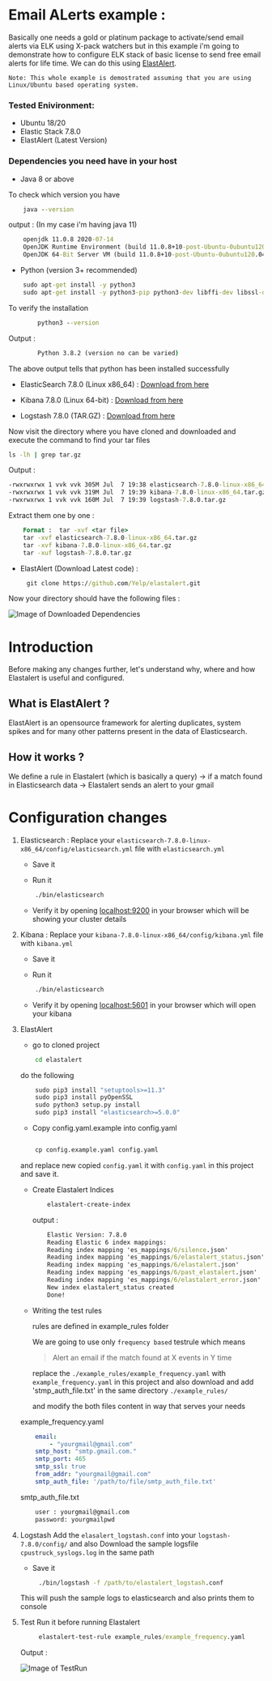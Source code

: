 # Email ALerts example :

Basically one needs a gold or platinum package to activate/send email alerts via ELK using X-pack watchers but in this example i'm going to demonstrate how to configure ELK stack of basic license to send free email alerts for life time.
We can do this using [ElastAlert](https://github.com/Yelp/elastalert).

`Note: This whole example is demostrated assuming that you are using Linux/Ubuntu based operating system.`

### Tested Enivironment:

* Ubuntu 18/20
* Elastic Stack 7.8.0
* ElastAlert (Latest Version)


### Dependencies you need have in your host

* Java 8 or above 

To check which version you have 

```cmd
    java --version
```

output : (In my case i'm having java 11)

```cmd 
    openjdk 11.0.8 2020-07-14
    OpenJDK Runtime Environment (build 11.0.8+10-post-Ubuntu-0ubuntu120.04)
    OpenJDK 64-Bit Server VM (build 11.0.8+10-post-Ubuntu-0ubuntu120.04, mixed mode, sharing)
```

* Python (version 3+ recommended)

```cmd
    sudo apt-get install -y python3 
    sudo apt-get install -y python3-pip python3-dev libffi-dev libssl-dev 
```
To verify the installation 

```cmd
        python3 --version

```
Output :  

``` cmd 
        Python 3.8.2 (version no can be varied) 
```
The above output tells that python has been installed successfully

* ElasticSearch 7.8.0 (Linux x86_64)  : [Download from here](https://www.elastic.co/downloads/past-releases/elasticsearch-7-8-0)

* Kibana 7.8.0 (Linux 64-bit)          : [Download from here](https://www.elastic.co/downloads/past-releases/kibana-7-8-0)

* Logstash 7.8.0 (TAR.GZ)               : [Download from here](https://www.elastic.co/downloads/past-releases/logstash-7-8-0)

Now visit the directory where you have cloned and downloaded and execute the command to find your tar files
 
```cmd 
ls -lh | grep tar.gz
```

Output :

```cmd
-rwxrwxrwx 1 vvk vvk 305M Jul  7 19:38 elasticsearch-7.8.0-linux-x86_64.tar.gz
-rwxrwxrwx 1 vvk vvk 319M Jul  7 19:39 kibana-7.8.0-linux-x86_64.tar.gz
-rwxrwxrwx 1 vvk vvk 160M Jul  7 19:39 logstash-7.8.0.tar.gz
```

Extract them one by one :

```cmd 
    Format :  tar -xvf <tar file>
    tar -xvf elasticsearch-7.8.0-linux-x86_64.tar.gz
    tar -xvf kibana-7.8.0-linux-x86_64.tar.gz
    tar -xuf logstash-7.8.0.tar.gz
```

* ElastAlert (Download Latest code) :

```cmd 
     git clone https://github.com/Yelp/elastalert.git
```
Now your directory should have the following files :

![Image of Downloaded Dependencies](https://raw.githubusercontent.com/vvvk-gh/examples/master/Email-Alerting-with-Elastalert/Downloads.png)


# Introduction 

Before making any changes further, let's understand why, where and how Elastalert is useful and configured.

## What is ElastAlert ?

ElastAlert is an opensource framework for alerting duplicates, system spikes and for many other patterns present in the data of Elasticsearch.

## How it works ?

We define a rule in Elastalert (which is basically a query) -> if a match found in Elasticsearch data -> Elastalert sends an alert to your gmail  

# Configuration changes

1. Elasticsearch :
    Replace your `elasticsearch-7.8.0-linux-x86_64/config/elasticsearch.yml` file with `elasticsearch.yml` 
    
    - Save it

    - Run it 
    ```cmd
        ./bin/elasticsearch
    ```
    - Verify it 
        by opening [localhost:9200](http://localhost:9200) in your browser
        which will be showing your cluster details

2. Kibana :
    Replace your `kibana-7.8.0-linux-x86_64/config/kibana.yml` file with `kibana.yml` 
    
    - Save it

    - Run it

    ```cmd
        ./bin/elasticsearch
    ```
    
    - Verify it 
        by opening [localhost:5601](http://localhost:5601) in your browser
        which will open your kibana

3. ElastAlert 
    * go to cloned project

    ```cmd
        cd elastalert
    ```
    do the following

    ```cmd
        sudo pip3 install "setuptools>=11.3" 
        sudo pip3 install pyOpenSSL 
        sudo python3 setup.py install 
        sudo pip3 install "elasticsearch>=5.0.0" 

    ```
    
    * Copy config.yaml.example into config.yaml  
    
    ```cmd

        cp config.example.yaml config.yaml

    ```
    and replace new copied `config.yaml` it with `config.yaml` in this project and save it.

    * Create Elastalert Indices 

        ```cmd
            elastalert-create-index
        ```
       output :

        ```cmd
            Elastic Version: 7.8.0
            Reading Elastic 6 index mappings:
            Reading index mapping 'es_mappings/6/silence.json'
            Reading index mapping 'es_mappings/6/elastalert_status.json'
            Reading index mapping 'es_mappings/6/elastalert.json'
            Reading index mapping 'es_mappings/6/past_elastalert.json'
            Reading index mapping 'es_mappings/6/elastalert_error.json'
            New index elastalert_status created
            Done!
         ```

    * Writing the test rules  
    
        rules are defined in example_rules folder

        We are going to use only `frequency based` testrule which means

        > Alert an email if the match found at X events in Y time 

        replace the `./example_rules/example_frequency.yaml` with `example_frequency.yaml` in this project and also download and add  'stmp_auth_file.txt' in the same directory `./example_rules/`

        and modify the both files content in way that serves your needs

    example_frequency.yaml

    ```YAML
        email:
            - "yourgmail@gmail.com"
        smtp_host: "smtp.gmail.com."
        smtp_port: 465
        smtp_ssl: true
        from_addr: "yourgmail@gmail.com"
        smtp_auth_file: '/path/to/file/smtp_auth_file.txt'
    ```
    smtp_auth_file.txt

    ```txt
        user : yourgmail@gmail.com
        password: yourgmailpwd
    ```

4. Logstash 
    Add the `elasalert_logstash.conf` into your `logstash-7.8.0/config/` and also
    Download the sample logsfile `cpustruck_syslogs.log` in the same path
    
    - Save it

    ```cmd
         ./bin/logstash -f /path/to/elastalert_logstash.conf
    ```
    This will push the sample logs to elasticsearch and also prints them to console

5. Test Run it before running Elastalert

    ```cmd
         elastalert-test-rule example_rules/example_frequency.yaml
    ```
    
    Output :

    ![Image of TestRun]()
 
